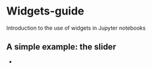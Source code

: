 # Widgets-guide
Introduction to the use of widgets in Jupyter notebooks
## A simple example: the slider
- 
